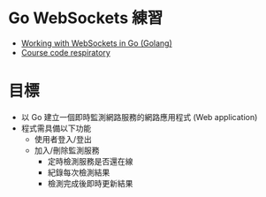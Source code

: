 # Go WebSockets 練習

- [Working with WebSockets in Go (Golang)](https://www.udemy.com/course/working-with-websockets-in-go/)
- [Course code respiratory](https://github.com/tsawler/ws-udemy)

# 目標

- 以 Go 建立一個即時監測網路服務的網路應用程式 (Web application)
- 程式需具備以下功能
    - 使用者登入/登出
    - 加入/刪除監測服務
        - 定時檢測服務是否還在線
        - 紀錄每次檢測結果
        - 檢測完成後即時更新結果
